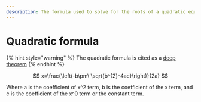 ```yaml
---
description: The formula used to solve for the roots of a quadratic equation.
---
```


# Quadratic formula

{% hint style="warning" %}
The quadratic formula is cited as a [deep theorem](deep-theorem.md)
{% endhint %}

$$
x=\frac{\left(-b\pm\ \sqrt{b^{2}-4ac}\right)}{2a}
$$

Where a is the coefficient of x^2 term, b is the coefficient of the x term, and c is the coefficient of the x^0 term or the constant term.



